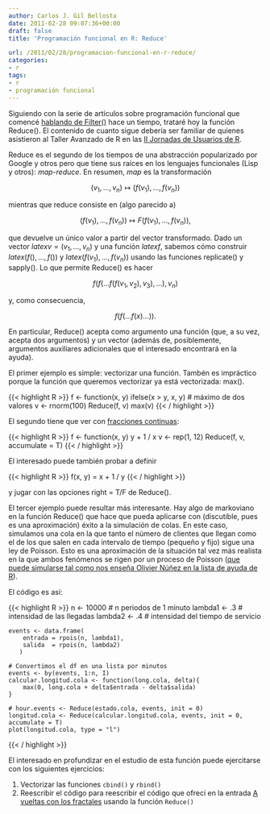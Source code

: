 ```yaml
---
author: Carlos J. Gil Bellosta
date: 2011-02-28 09:07:36+00:00
draft: false
title: 'Programación funcional en R: Reduce'

url: /2011/02/28/programacion-funcional-en-r-reduce/
categories:
- r
tags:
- r
- programación funcional
---
```


Siguiendo con la serie de artículos sobre programación funcional que comencé [hablando de Filter()](http://www.datanalytics.com/2010/11/24/programacion-funcional-en-r-filter/) hace un tiempo, trataré hoy la función Reduce(). El contenido de cuanto sigue debería ser familiar de quienes asistieron al Taller Avanzado de R en las [II Jornadas de Usuarios de R](http://www.datanalytics.com/2010/12/29/noticia-de-las-ii-jornadas-de-usuarios-de-r/).

Reduce es el segundo de los tiempos de una abstracción popularizado por Google y otros pero que tiene sus raíces en los lenguajes funcionales (Lisp y otros): _map-reduce_. En resumen, _map_ es la transformación


$$(v_1, \dots, v_n) \longmapsto (f(v_1), \dots, f(v_n))$$


mientras que reduce consiste en (algo parecido a)


$$(f(v_1), \dots, f(v_n))  \longmapsto F(f(v_1), \dots, f(v_n)),$$


que devuelve un único valor a partir del vector transformado. Dado un vector $latex v=(v_1, \dots, v_n)$ y una función $latex f$, sabemos cómo construir $latex (f(), \dots, f())$ y $latex (f(v_1), \dots, f(v_n))$ usando las funciones replicate() y sapply(). Lo que permite Reduce() es hacer


$$f(f(\dots f(f(v_1, v_2), v_3), \dots), v_n)$$


y, como consecuencia,


$$f(f(\dots f(x) \dots)).$$


En particular, Reduce() acepta como argumento una función (que, a su vez, acepta dos argumentos) y un vector (además de, posiblemente, argumentos auxiliares adicionales que el interesado encontrará en la ayuda).

El primer ejemplo es simple: vectorizar una función. Tambén es impráctico porque la función que queremos vectorizar ya está vectorizada: max().







{{< highlight R >}}
    f <- function(x, y) ifelse(x > y, x, y)     # máximo de dos valores
    v <- rnorm(100)
    Reduce(f, v)
    max(v)
{{< / highlight >}}







El segundo tiene que ver con [fracciones continuas](http://es.wikipedia.org/wiki/Fracci%C3%B3n_continua):







{{< highlight R >}}
    f <- function(x, y) y + 1 / x
    v <- rep(1, 12)
    Reduce(f, v, accumulate = T)
{{< / highlight >}}







El interesado puede también probar a definir







{{< highlight R >}}
    f(x, y) = x + 1 / y
{{< / highlight >}}







y jugar con las opciones right = T/F de Reduce().

El tercer ejemplo puede resultar más interesante. Hay algo de markoviano en la función Reduce() que hace que pueda aplicarse con (discutible, pues es una aproximación) éxito a la simulación de colas. En este caso, simulamos una cola en la que tanto el número de clientes que llegan como el de los que salen en cada intervalo de tiempo (pequeño y fijo) sigue una ley de Poisson. Esto es una aproximación de la situación tal vez más realista en la que ambos fenómenos se rigen por un proceso de Poisson ([que puede simularse tal como nos enseña Olivier Núñez en la lista de ayuda de R](https://stat.ethz.ch/pipermail/r-help-es/2010-April/000891.html)).

El código es así:







{{< highlight R >}}
    n <- 10000      # n periodos de 1 minuto
    lambda1 <- .3   # intensidad de las llegadas
    lambda2 <- .4   # intensidad del tiempo de servicio

    events <- data.frame(
        entrada = rpois(n, lambda1),
        salida  = rpois(n, lambda2)
       )

    # Convertimos el df en una lista por minutos
    events <- by(events, 1:n, I)
    calcular.longitud.cola <- function(long.cola, delta){
        max(0, long.cola + delta$entrada - delta$salida)
    }

    # hour.events <- Reduce(estado.cola, events, init = 0)
    longitud.cola <- Reduce(calcular.longitud.cola, events, init = 0, accumulate = T)
    plot(longitud.cola, type = "l")
{{< / highlight >}}







El interesado en profundizar en el estudio de esta función puede ejercitarse con los siguientes ejercicios:



1. Vectorizar las funciones `cbind()` y `rbind()`
2. Reescribir el código para reescribir el código que ofrecí en la entrada [A vueltas con los fractales](http://www.datanalytics.com/2010/10/26/a-vueltas-con-los-fractales/) usando la función `Reduce()`

